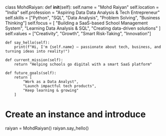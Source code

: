 class MohdRaiyan:
    def __init__(self):
        self.name = "Mohd Raiyan"
        self.location = "India"
        self.profession = "Aspiring Data Data Analysis & Tech Entrepreneur"
        self.skills = ["Python", "SQL", "Data Analysis", "Problem Solving", "Business Thinking"]
        self.focus = [
            "Building a SaaS-based School Management System",
            "Learning Data Analysis & SQL",
            "Creating data-driven solutions"
        ]
        self.values = ["Creativity", "Growth", "Smart Risk-Taking", "Innovation"]
    
    def say_hello(self):
        print(f"Hi, I'm {self.name} — passionate about tech, business, and turning ideas into reality!")

    def current_mission(self):
        return "Helping schools go digital with a smart SaaS platform"

    def future_goals(self):
        return [
            "Work as a Data Analyst",
            "Launch impactful tech products",
            "Keep learning & growing"
        ]

# Create an instance and introduce
raiyan = MohdRaiyan()
raiyan.say_hello()
